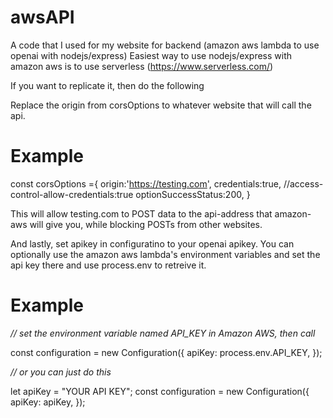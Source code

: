 # awsAPI
A code that I used for my website for backend (amazon aws lambda to use openai with nodejs/express)
Easiest way to use nodejs/express with amazon aws is to use serverless (https://www.serverless.com/)

If you want to replicate it, then do the following

Replace the origin from corsOptions to whatever website that will call the api.

# Example

const corsOptions ={
  origin:'https://testing.com', 
  credentials:true,            //access-control-allow-credentials:true
  optionSuccessStatus:200,
}

This will allow testing.com to POST data to the api-address that amazon-aws will give you, while blocking POSTs from other websites.

And lastly, set apikey in configuratino to your openai apikey. You can optionally use the amazon aws lambda's environment variables and set the api key there and use process.env to retreive it.

# Example
*// set the environment variable named API_KEY in Amazon AWS, then call*

const configuration = new Configuration({
  apiKey: process.env.API_KEY,
});

*// or you can just do this*

let apiKey = "YOUR API KEY";
const configuration = new Configuration({
  apiKey: apiKey,
});
